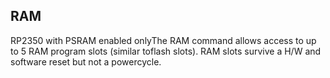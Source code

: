 ## RAM

RP2350 with PSRAM enabled onlyThe RAM command allows access to up to 5 RAM program slots (similar toflash slots). RAM slots survive a H/W and software reset but not a powercycle.